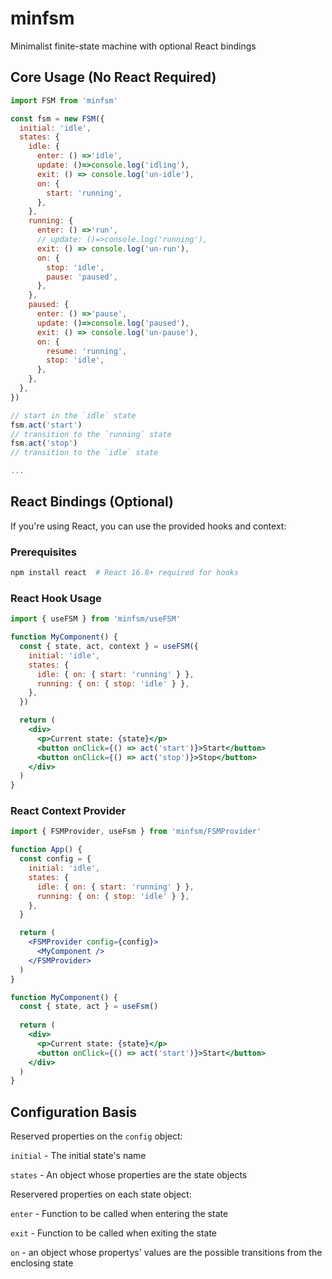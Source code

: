 # minfsm
Minimalist finite-state machine with optional React bindings

## Core Usage (No React Required)

```js
import FSM from 'minfsm'

const fsm = new FSM({
  initial: 'idle',
  states: {
    idle: {
      enter: () =>'idle',
      update: ()=>console.log('idling'),
      exit: () => console.log('un-idle'),
      on: {
        start: 'running',
      },
    },
    running: {
      enter: () =>'run',
      // update: ()=>console.log('running'),
      exit: () => console.log('un-run'),
      on: {
        stop: 'idle',
        pause: 'paused',
      },
    },
    paused: {
      enter: () =>'pause',
      update: ()=>console.log('paused'),
      exit: () => console.log('un-pause'),
      on: {
        resume: 'running',
        stop: 'idle',
      },
    },
  },
})

// start in the `idle` state
fsm.act('start')
// transition to the `running` state
fsm.act('stop')
// transition to the `idle` state

...
```

## React Bindings (Optional)

If you're using React, you can use the provided hooks and context:

### Prerequisites
```bash
npm install react  # React 16.8+ required for hooks
```

### React Hook Usage
```jsx
import { useFSM } from 'minfsm/useFSM'

function MyComponent() {
  const { state, act, context } = useFSM({
    initial: 'idle',
    states: {
      idle: { on: { start: 'running' } },
      running: { on: { stop: 'idle' } },
    },
  })

  return (
    <div>
      <p>Current state: {state}</p>
      <button onClick={() => act('start')}>Start</button>
      <button onClick={() => act('stop')}>Stop</button>
    </div>
  )
}
```

### React Context Provider
```jsx
import { FSMProvider, useFsm } from 'minfsm/FSMProvider'

function App() {
  const config = {
    initial: 'idle',
    states: {
      idle: { on: { start: 'running' } },
      running: { on: { stop: 'idle' } },
    },
  }

  return (
    <FSMProvider config={config}>
      <MyComponent />
    </FSMProvider>
  )
}

function MyComponent() {
  const { state, act } = useFsm()
  
  return (
    <div>
      <p>Current state: {state}</p>
      <button onClick={() => act('start')}>Start</button>
    </div>
  )
}
```

## Configuration Basis

Reserved properties on the `config` object:

`initial` - The initial state's name

`states` - An object whose properties are the state objects


Reservered properties on each state object:

`enter` - Function to be called when entering the state

`exit` - Function to be called when exiting the state

`on` - an object whose propertys' values are the possible transitions from the enclosing state
